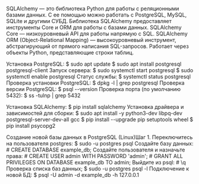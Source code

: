 SQLAlchemy — это библиотека Python для работы с реляционными базами данных. С ее помощью можно работать с PostgreSQL, MySQL, SQLite и другими СУБД.
Библиотека SQLAlchemy предоставляет инструменты Core и ORM для работы с базами данных.
SQLAlchemy Core — низкоуровневый API для работы напрямую с SQL. 
SQLAlchemy ORM (Object-Relational Mapping) — высокоуровневый инструмент, абстрагирующий от прямого написания SQL-запросов. Работает через объекты Python, представляющие строки таблиц.

Установка PostgreSQL:
    $ sudo apt update
    $ sudo apt install postgresql postgresql-client
Запуск сервера:
    $ sudo systemctl start postgresql
    $ sudo systemctl enable postgresql
Статус службы:
    $ systemctl status postgresql
Проверка установки PostgreSQL:
    $ dpkg -l | grep postgresql
Проверка версии PostgreSQL:
    $ psql --version
Проверка порта (по умолчанию 5432):
    $ ss -tulnp | grep 5432

Установка SQLAlchemy:
    $ pip install sqlalchemy
Установка драйвера и зависимостей для сборки:
    $ sudo apt install -y python3-dev libpq-dev postgresql-server-dev-all gcc
    $ pip install --upgrade pip setuptools wheel
    $ pip install psycopg2


Создание новой базы данных в PostgreSQL (Linux)Шаг 1. Переключитесь на пользователя postgres:
    $ sudo -u postgres psql
Создайте базу данных:
    # CREATE DATABASE example_db;
Создайте пользователя и назначьте права:
    # CREATE USER admin WITH PASSWORD 'admin';
    # GRANT ALL PRIVILEGES ON DATABASE example_db TO admin;
Выйдите из psql:
    # \q
Проверка списка баз данных;
    $ sudo -u postgres psql -l
Подключение к новой БД:
    $ psql -U admin -d example_db -h 127.0.0.1
